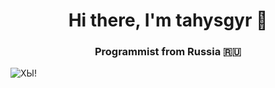 <h1 align="center">Hi there, I'm tahysgyr 🐘</h1>
<h3 align="center">Programmist from Russia 🇷🇺</h3>
<img src="https://otvet.imgsmail.ru/download/287651008_3d44988a28daf98171b2d5a9d41b7cd9_800.jpg" alt="ХЫ!">
<!--
**tahysgyr/tahysgyr** is a ✨ _special_ ✨ repository because its `README.md` (this file) appears on your GitHub profile.

Here are some ideas to get you started:

- 🔭 I’m currently working on ...
- 🌱 I’m currently learning ...
- 👯 I’m looking to collaborate on ...
- 🤔 I’m looking for help with ...
- 💬 Ask me about ...
- 📫 How to reach me: ...
- 😄 Pronouns: ...
- ⚡ Fun fact: ...
-->
